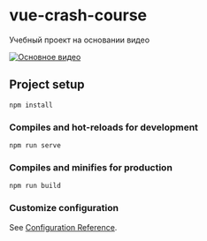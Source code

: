 # vue-crash-course

Учебный проект на основании видео

[![Основное видео](http://img.youtube.com/vi/OlnwgS-gk8Y/0.jpg)](http://www.youtube.com/watch?v=OlnwgS-gk8Y "Основное видео")


## Project setup
```
npm install
```

### Compiles and hot-reloads for development
```
npm run serve
```

### Compiles and minifies for production
```
npm run build
```

### Customize configuration
See [Configuration Reference](https://cli.vuejs.org/config/).
